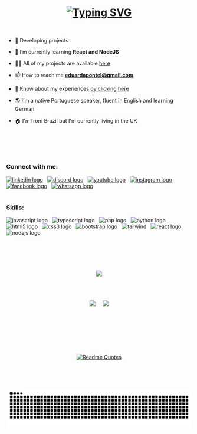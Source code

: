 <h1 align="center"><a href="https://git.io/typing-svg"><img src="https://readme-typing-svg.demolab.com?font=Segoe+UI&size=30&duration=3000&pause=500&color=FFFFFF&background=F798FF00&center=true&vCenter=true&random=false&width=800&lines=Welcome!+%F0%9F%8E%89;My+name+is+Eduarda+Pontel+%F0%9F%91%A9%F0%9F%8F%BB;I'm+a+Software+Engineer+%F0%9F%92%BB" alt="Typing SVG"/></a></h1>

<br>
 
- 🔭 Developing projects 
  
- 🌱 I’m currently learning **React and NodeJS** 

- 👨‍💻 All of my projects are available [here](https://github.com/eduardapontel?tab=repositories)

- 📫 How to reach me **eduardapontel@gmail.com**

- 📄 Know about my experiences [by clicking here](https://www.linkedin.com/in/eduarda-pontel/)

- 🌎 I'm a native Portuguese speaker, fluent in English and learning German

- 🏠 I'm from Brazil but I'm currently living in the UK

<br>

##

<br>

<h3 align="left">Connect with me:</h3>
<div>
    <a href="https://www.linkedin.com/in/eduarda-pontel/" target="_blank"><img src="https://raw.githubusercontent.com/maurodesouza/profile-readme-generator/master/src/assets/icons/social/linkedin/default.svg" height="30" alt="linkedin logo"/></a>
    &nbsp;
    <a href="https://discord.com/invite/bZAJjxh8" target="_blank"><img src="https://raw.githubusercontent.com/maurodesouza/profile-readme-generator/master/src/assets/icons/social/discord/default.svg" height="30" alt="discord logo"/></a>
    &nbsp;
    <a href="https://www.youtube.com/channel/UCY0Bh8fV0Ke9oW8t_TiWGjQ" target="_blank"><img src="https://raw.githubusercontent.com/maurodesouza/profile-readme-generator/master/src/assets/icons/social/youtube/default.svg" height="30" alt="youtube logo"/></a>
    &nbsp;
    <a href="https://www.instagram.com/eduarda.pontel/" target="_blank"><img src="https://raw.githubusercontent.com/maurodesouza/profile-readme-generator/master/src/assets/icons/social/instagram/default.svg" height="30" alt="instagram logo"/></a>
    &nbsp;
    <a href="https://www.facebook.com/eduarda.pontel.sz/" target="_blank"><img src="https://raw.githubusercontent.com/maurodesouza/profile-readme-generator/master/src/assets/icons/social/facebook/default.svg" height="30" alt="facebook logo"/></a>
    &nbsp;
    <a href="https://api.whatsapp.com/send?phone=447508791834&text=Hello,%20Eduarda%20:)" target="_blank"><img src="https://raw.githubusercontent.com/maurodesouza/profile-readme-generator/master/src/assets/icons/social/whatsapp/default.svg" height="30" alt="whatsapp logo"/></a>
</div>

<br>

<h3>Skills:</h3>
<div>
  <img src="https://cdn.jsdelivr.net/gh/devicons/devicon/icons/javascript/javascript-original.svg" height="30" alt="javascript logo"/>
  &nbsp;
  <img src="https://cdn.jsdelivr.net/gh/devicons/devicon/icons/typescript/typescript-original.svg" height="30" alt="typescript logo"/>
  &nbsp;
  <img src="https://cdn.jsdelivr.net/gh/devicons/devicon/icons/php/php-original.svg" height="30" alt="php logo"/>
  &nbsp;
  <img src="https://cdn.jsdelivr.net/gh/devicons/devicon/icons/python/python-original.svg" height="30" alt="python logo"/>
  &nbsp;
  <img src="https://cdn.jsdelivr.net/gh/devicons/devicon/icons/html5/html5-original.svg" height="30" alt="html5 logo"/>
  &nbsp;
  <img src="https://cdn.jsdelivr.net/gh/devicons/devicon/icons/css3/css3-original.svg" height="30" alt="css3 logo"/>
  &nbsp;
  <img src="https://cdn.jsdelivr.net/gh/devicons/devicon/icons/bootstrap/bootstrap-original.svg" height="30" alt="bootstrap logo"/>
  &nbsp;
  <img src="https://www.vectorlogo.zone/logos/tailwindcss/tailwindcss-icon.svg" alt="tailwind" height="30"/>
  &nbsp;
  <img src="https://cdn.jsdelivr.net/gh/devicons/devicon/icons/react/react-original.svg" height="30" alt="react logo"/>
  &nbsp;
  <img src="https://cdn.jsdelivr.net/gh/devicons/devicon/icons/nodejs/nodejs-original.svg" height="30" alt="nodejs logo"/>
  &nbsp;
</div>

<br>

##

<br><br>

<div align="center">
 <a href="https://git.io/streak-stats">
  <img src="https://streak-stats.demolab.com?user=eduardapontel&theme=dracula"/>
 </a>
</div>

<br><br>

<div align="center">
  <img src="https://github-readme-stats.vercel.app/api?username=eduardapontel&show_icons=true&theme=dracula" />
  &nbsp;&nbsp;&nbsp;
  <img src="https://github-readme-stats.vercel.app/api/top-langs/?username=eduardapontel&layout=compact&langs_count=7&theme=dracula"/>
</div>

<br><br>

##

<br><br>

<div align="center">
  
  [![Readme Quotes](https://quotes-github-readme.vercel.app/api?type=horizontal&theme=dracula)](https://github.com/piyushsuthar/github-readme-quotes)

</div>

<br>

##

<br>
 
<picture>
  <source media="(prefers-color-scheme: dark)" srcset="https://raw.githubusercontent.com/eduardapontel/eduardapontel/output/github-contribution-grid-snake-dark.svg">
  <source media="(prefers-color-scheme: light)" srcset="https://raw.githubusercontent.com/eduardapontel/eduardapontel/output/github-contribution-grid-snake.svg">
  <img alt="github contribution grid snake animation" src="https://raw.githubusercontent.com/eduardapontel/eduardapontel/output/github-contribution-grid-snake.svg">
</picture>

<br><br>

